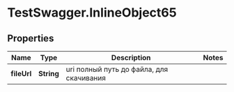 # TestSwagger.InlineObject65

## Properties

Name | Type | Description | Notes
------------ | ------------- | ------------- | -------------
**fileUrl** | **String** | uri полный путь до файла, для скачивания | 


